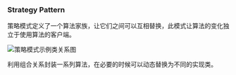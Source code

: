 ### Strategy Pattern

策略模式定义了一个算法家族，让它们之间可以互相替换，此模式让算法的变化独立于使用算法的客户端。

![策略模式示例类关系图](https://gitee.com/kaybee/markdown_pics/raw/master/img/strategy-ex.png)

利用组合关系封装一系列算法，在必要的时候可以动态替换为不同的实现类。